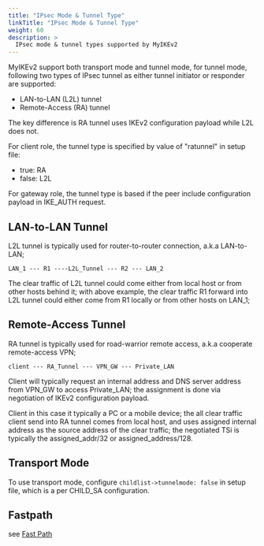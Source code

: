 ```yaml
---
title: "IPsec Mode & Tunnel Type"
linkTitle: "IPsec Mode & Tunnel Type"
weight: 60
description: >
  IPsec mode & tunnel types supported by MyIKEv2
---
```


MyIKEv2 support both transport mode and tunnel mode, for tunnel mode, following two types of IPsec tunnel as either tunnel initiator or responder are supported:

* LAN-to-LAN (L2L) tunnel
* Remote-Access (RA) tunnel

The key difference is RA tunnel uses IKEv2 configuration payload while L2L does not.

For client role, the tunnel type is specified by value of "ratunnel" in setup file:

* true: RA
* false: L2L

For gateway role, the tunnel type is based if the peer include configuration payload in IKE_AUTH request.

## LAN-to-LAN Tunnel

L2L tunnel is typically used for router-to-router connection, a.k.a LAN-to-LAN; 
```
LAN_1 --- R1 ----L2L_Tunnel --- R2 --- LAN_2
```
The clear traffic of L2L tunnel could come either from local host or from other hosts behind it; with above example, the clear traffic R1 forward into L2L tunnel could either come from R1 locally or from other hosts on LAN_1;

## Remote-Access Tunnel
RA tunnel is typically used for road-warrior remote access, a.k.a cooperate remote-access VPN;

```
client --- RA_Tunnel --- VPN_GW --- Private_LAN
```

Client will typically request an internal address and DNS server address from VPN_GW to access Private_LAN; the assignment is done via negotiation of IKEv2 configuration payload. 

Client in this case it typically a PC or a mobile device; the all clear traffic client send into RA tunnel comes from local host, and uses assigned internal address as the source address of the clear traffic; the negotiated TSi is typically the assigned_addr/32 or assigned_address/128.

## Transport Mode
To use transport mode, configure `childlist->tunnelmode: false` in setup file, which is a per CHILD_SA configuration. 


## Fastpath
see [Fast Path](../fastpath/)